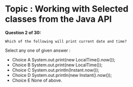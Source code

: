 Topic : Working with Selected classes from the Java API
=======================================================
**Question 2 of 30:**
```
Which of the following will print current date and time? 

```

Select any one of given answer :
- Choice A System.out.print(new LocalTime().now());
- Choice B System.out.print(new LocalTime());
- Choice C System.out.println(Instant.now());
- Choice D System.out.println(new Instant().now());
- Choice E None of above.

